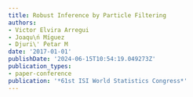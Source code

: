 ```yaml
---
title: Robust Inference by Particle Filtering
authors:
- Victor Elvira Arregui
- Joaqu\ń Mı́guez
- Djuri\' ́Petar M
date: '2017-01-01'
publishDate: '2024-06-15T10:54:19.049273Z'
publication_types:
- paper-conference
publication: '*61st ISI World Statistics Congress*'
---
```


